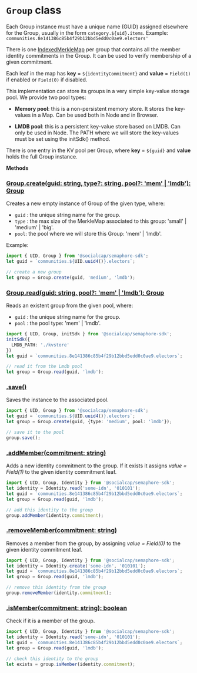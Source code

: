 # `Group` class

Each Group instance must have a unique name (GUID) assigned elsewhere for the Group, usually in the form `category.${uid}.items`. Example: ` communities.8e141386c85b4f29b12bbd5edd0c0ae9.electors'`

There is one [IndexedMerkleMap](https://github.com/o1-labs/o1js/blob/e1bac02064e0ea3d99719ae385295e1ce48c5127/src/lib/provable/merkle-tree-indexed.ts#L57) per group that contains all the member identity commitments in the Group. It can be used to verify membership of a given commitment.

Each leaf in the map has **key** = `${identityCommitment}` and **value** = `Field(1)`
 if enabled or `Field(0)` if disabled. 

This implementation can store its groups in a very simple key-value storage pool. We provide two pool types:

- **Memory pool**: this is a non-persistent memory store. It stores the key-values in a Map. Can be used both in Node and in Browser.

- **LMDB pool**: this is a persistent key-value store based on LMDB. Can only be used in Node. The PATH where we will store the key-values must be set using the initSdk() method.

There is one entry in the KV pool per Group, where **key** = `${guid}`
 and **value** holds the full Group instance.

**Methods**

### [Group.create(guid: string, type?: string,  pool?: 'mem' | 'lmdb'): Group](src/group.ts)

Creates a new empty instance of Group of the given type, where:

- `guid` : the unique string name for the group.
- `type` : the max size of the MerkleMap associated to this group: 'small' | 'medium' | 'big'.
- `pool`: the pool where we will store this Group: 'mem' | 'lmdb'.

Example:

~~~typescript
import { UID, Group } from '@socialcap/semaphore-sdk';
let guid = `communities.${UID.uuid4()}.electors`;

// create a new group
let group = Group.create(guid, 'medium', 'lmdb');
~~~

### [Group.read(guid: string, pool?: 'mem' | 'lmdb'): Group](src/group.ts)

Reads an existent group from the  given pool, where:

- `guid` : the unique string name for the group.
- `pool` : the pool type: 'mem' | 'lmdb'. 

~~~typescript
import { UID, Group, initSdk } from '@socialcap/semaphore-sdk';
initSdk({
  LMDB_PATH: './kvstore'
})
let guid = `communities.8e141386c85b4f29b12bbd5edd0c0ae9.electors`;

// read it from the Lmdb pool
let group = Group.read(guid, 'lmdb');
~~~

### [.save()](src/group.ts)

Saves the instance to the associated pool.

~~~typescript
import { UID, Group } from '@socialcap/semaphore-sdk';
let guid = `communities.${UID.uuid4()}.electors`;
let group = Group.create(guid, {type: 'medium', pool: 'lmdb'});

// save it to the pool
group.save();
~~~

### [.addMember(commitment: string)](src/group.ts)

Adds a new identity commitment to the group.  If it exists it assigns _value = Field(1)_ to the given  identity commitment leaf.

~~~typescript
import { UID, Group, Identity } from '@socialcap/semaphore-sdk';
let identity = Identity.read('some-idn', '010101');
let guid = `communities.8e141386c85b4f29b12bbd5edd0c0ae9.electors`;
let group = Group.read(guid, 'lmdb');

// add this identity to the group
group.addMember(identity.commitment);
~~~

### [.removeMember(commitment: string)](src/group.ts)

Removes a member from the group, by assigning _value = Field(0)_ to the given  identity commitment leaf.

~~~typescript
import { UID, Group, Identity } from '@socialcap/semaphore-sdk';
let identity = Identity.create('some-idn', '010101');
let guid = `communities.8e141386c85b4f29b12bbd5edd0c0ae9.electors`;
let group = Group.read(guid, 'lmdb');

// remove this identity from the group
group.removeMember(identity.commitment);
~~~

### [.isMember(commitment: string): boolean](src/group.ts)

Check if it is a member of the group.

~~~typescript
import { UID, Group, Identity } from '@socialcap/semaphore-sdk';
let identity = Identity.read('some-idn', '010101');
let guid = `communities.8e141386c85b4f29b12bbd5edd0c0ae9.electors`;
let group = Group.read(guid, 'lmdb');

// check this identity to the group
let exists = group.isMember(identity.commitment);
~~~


